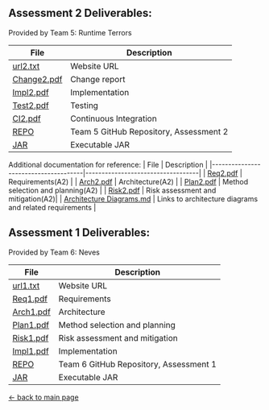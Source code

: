 ## Assessment 2 Deliverables:
Provided by Team 5: Runtime Terrors

| File                                 | Description                       |
|--------------------------------------|-----------------------------------|
| [url2.txt](/deliverables/url1.txt)   | Website URL                       |
| [Change2.pdf](/deliverables/Change2.pdf)   | Change report               |
| [Impl2.pdf](/deliverables/Impl2.pdf)   | Implementation                  |
| [Test2.pdf](/deliverables/Test2.pdf)   | Testing                         |
| [CI2.pdf](/deliverables/CI2.pdf)   | Continuous Integration              |
| [REPO](https://github.com/Runtime-Terrors-Team-5) | Team 5 GitHub Repository, Assessment 2|
| [JAR](/deliverables/PiazzaPanic1.jar)  | Executable JAR |

Additional documentation for reference:
| File                                 | Description                       |
|--------------------------------------|-----------------------------------|
| [Req2.pdf](/deliverables/Req2.pdf)   | Requirements(A2)                  |
| [Arch2.pdf](/deliverables/Arch2.pdf) | Architecture(A2)                  |
| [Plan2.pdf](/deliverables/Plan2.pdf) | Method selection and planning(A2) |
| [Risk2.pdf](/deliverables/Risk2.pdf) | Risk assessment and mitigation(A2)|
| [Architecture Diagrams.md](/arch.md) | Links to architecture diagrams and related requirements |

## Assessment 1 Deliverables: 
Provided by Team 6: Neves

| File                                 | Description
|--------------------------------------|-----------------------------------|
| [url1.txt](/deliverables/url1.txt)   | Website URL                       |
| [Req1.pdf](/deliverables/Req1.pdf)   | Requirements                      |
| [Arch1.pdf](/deliverables/Arch1.pdf) | Architecture                      |
| [Plan1.pdf](/deliverables/Plan1.pdf) | Method selection and planning     |
| [Risk1.pdf](/deliverables/Risk1.pdf) | Risk assessment and mitigation    |
| [Impl1.pdf](/deliverables/Impl1.pdf) | Implementation                    |
| [REPO](https://github.com/Neves6)    | Team 6 GitHub Repository, Assessment 1 |
| [JAR](/deliverables/PiazzaPanic1.jar)  | Executable JAR |


[← back to main page](/README.md)